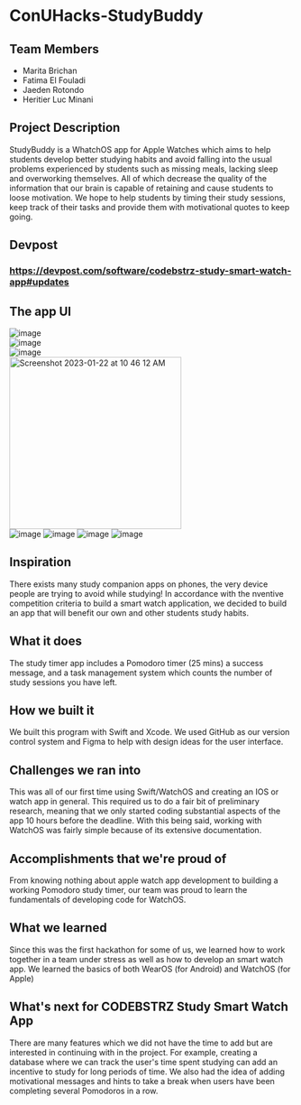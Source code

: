 # ConUHacks-StudyBuddy

## Team Members
- Marita Brichan
- Fatima El Fouladi
- Jaeden Rotondo
- Heritier Luc Minani

## Project Description
StudyBuddy is a WhatchOS app for Apple Watches which aims to help students develop better studying habits and avoid falling into the usual problems experienced by students such as missing meals, lacking sleep and overworking themselves. All of which decrease the quality of the information that our brain is capable of retaining and cause students to loose motivation. We hope to help students by timing their study sessions, keep track of their tasks and provide them with motivational quotes to keep going.

## Devpost
### https://devpost.com/software/codebstrz-study-smart-watch-app#updates

## The app UI
![image](https://user-images.githubusercontent.com/60407502/213924921-8472b803-1336-4a1a-a078-55fad60fbdbb.png)\
![image](https://user-images.githubusercontent.com/60407502/213924940-5d2d794c-af35-4849-9bbe-286e52bf348b.png)\
![image](https://user-images.githubusercontent.com/60407502/213924959-519ba81a-f5ba-45e3-b816-6405115b1fc1.png)\
<img width="305" alt="Screenshot 2023-01-22 at 10 46 12 AM" src="https://user-images.githubusercontent.com/60407502/213924985-4e29ea7c-5ba3-412d-877b-5cd772f4ba80.png">\
![image](https://user-images.githubusercontent.com/60407502/213925038-190179fc-1eb0-40fe-9750-0013d205158d.png)
![image](https://user-images.githubusercontent.com/60407502/213925006-ca27ea40-b0a1-4b40-8341-f76ef9150fb4.png)
![image](https://user-images.githubusercontent.com/60407502/213925011-9570ca48-557c-4fcf-909e-ca2403e3d9f1.png)
![image](https://user-images.githubusercontent.com/60407502/213925051-9692e66b-cc5a-4dac-b0bc-1fbc2f9ae894.png)

## Inspiration
There exists many study companion apps on phones, the very device people are trying to avoid while studying! In accordance with the nventive competition criteria to build a smart watch application, we decided to build an app that will benefit our own and other students study habits.

## What it does
The study timer app includes a Pomodoro timer (25 mins) a success message, and a task management system which counts the number of study sessions you have left.

## How we built it
We built this program with Swift and Xcode. We used GitHub as our version control system and Figma to help with design ideas for the user interface.

## Challenges we ran into
This was all of our first time using Swift/WatchOS and creating an IOS or watch app in general. This required us to do a fair bit of preliminary research, meaning that we only started coding substantial aspects of the app 10 hours before the deadline. With this being said, working with WatchOS was fairly simple because of its extensive documentation.
 
## Accomplishments that we're proud of
From knowing nothing about apple watch app development to building a working Pomodoro study timer, our team was proud to learn the fundamentals of developing code for WatchOS.

## What we learned
Since this was the first hackathon for some of us, we learned how to work together in a team under stress as well as how to develop an smart watch app. We learned the basics of both WearOS (for Android) and WatchOS (for Apple)

## What's next for CODEBSTRZ Study Smart Watch App
There are many features which we did not have the time to add but are interested in continuing with in the project. For example, creating a database where we can track the user's time spent studying can add an incentive to study for long periods of time. We also had the idea of adding motivational messages and hints to take a break when users have been completing several Pomodoros in a row.
